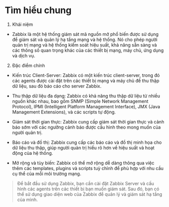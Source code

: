 # Tìm hiểu chung

1. Khái niệm

- Zabbix là một hệ thống giám sát mã nguồn mở phổ biến được sử dụng để giám sát và quản lý hạ tầng mạng và hệ thống. Nó cho phép người quản trị mạng và hệ thống kiểm soát hiệu suất, khả năng sẵn sàng và các thông số quan trọng khác của các thiết bị mạng, máy chủ, ứng dụng và dịch vụ.

2. Đặc điểm chính

- Kiến trúc Client-Server: Zabbix có một kiến trúc client-server, trong đó các agents được cài đặt trên các thiết bị mạng và máy chủ để thu thập dữ liệu, sau đó báo cáo cho server Zabbix.

- Thu thập dữ liệu đa dạng: Zabbix có khả năng thu thập dữ liệu từ nhiều nguồn khác nhau, bao gồm SNMP (Simple Network Management Protocol), IPMI (Intelligent Platform Management Interface), JMX (Java Management Extensions), và các scripts tự động.

- Giám sát thời gian thực: Zabbix cung cấp giám sát thời gian thực và cảnh báo sớm với các ngưỡng cảnh báo được cấu hình theo mong muốn của người quản trị.

- Báo cáo và đồ thị: Zabbix cung cấp các báo cáo và đồ thị minh họa cho dữ liệu thu thập, giúp người quản trị hiểu rõ hơn về hiệu suất và hoạt động của hệ thống.

- Mở rộng và tùy biến: Zabbix có thể mở rộng dễ dàng thông qua việc thêm các templates, plugins và scripts tuỳ chỉnh để phù hợp với nhu cầu cụ thể của mỗi môi trường mạng.

> Để bắt đầu sử dụng Zabbix, bạn cần cài đặt Zabbix Server và cấu hình các agents trên các thiết bị bạn muốn giám sát. Sau đó, bạn có thể sử dụng giao diện web của Zabbix để quản lý và giám sát hạ tầng của mình.